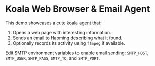 # Koala Web Browser & Email Agent

This demo showcases a cute koala agent that:

1. Opens a web page with interesting information.
2. Sends an email to Haoming describing what it found.
3. Optionally records its activity using `ffmpeg` if available.

Edit SMTP environment variables to enable email sending:
`SMTP_HOST`, `SMTP_USER`, `SMTP_PASS`, `SMTP_TO`, and `SMTP_PORT`.
